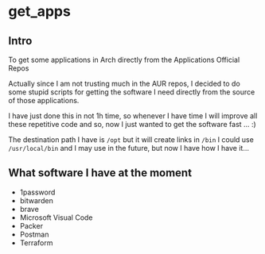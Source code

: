 # get_apps

## Intro
To get some applications in Arch directly from the Applications Official Repos

Actually since I am not trusting much in the AUR repos, I decided to do some stupid scripts for getting the software I need directly from the source of those applications.

I have just done this in not 1h time, so whenever I have time I will improve all these repetitive code and so, now I just wanted to get the software fast ... :) 


The destination path I have is `/opt` but it will create links in `/bin`  I could use `/usr/local/bin` and I may use in the future, but now I have how I have it...

## What software I have at the moment 
* 1password
* bitwarden  
* brave
* Microsoft Visual Code
* Packer
* Postman
* Terraform


